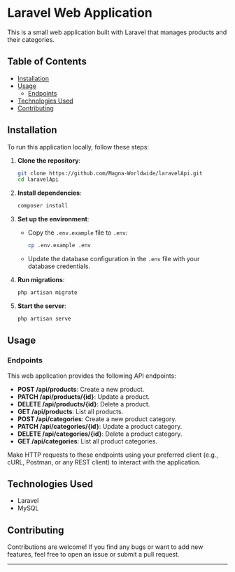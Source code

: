 # Laravel Web Application

This is a small web application built with Laravel that manages products and their categories.

## Table of Contents

- [Installation](#installation)
- [Usage](#usage)
  - [Endpoints](#endpoints)
- [Technologies Used](#technologies-used)
- [Contributing](#contributing)

## Installation

To run this application locally, follow these steps:

1. **Clone the repository**:

   ```bash
   git clone https://github.com/Magna-Worldwide/laravelApi.git
   cd laravelApi
   ```

2. **Install dependencies**:

   ```bash
   composer install
   ```

3. **Set up the environment**:

   - Copy the `.env.example` file to `.env`:

     ```bash
     cp .env.example .env
     ```

   - Update the database configuration in the `.env` file with your database credentials.

4. **Run migrations**:

   ```bash
   php artisan migrate
   ```

5. **Start the server**:

   ```bash
   php artisan serve
   ```

## Usage

### Endpoints

This web application provides the following API endpoints:

- **POST /api/products**: Create a new product.
- **PATCH /api/products/{id}**: Update a product.
- **DELETE /api/products/{id}**: Delete a product.
- **GET /api/products**: List all products.
- **POST /api/categories**: Create a new product category.
- **PATCH /api/categories/{id}**: Update a product category.
- **DELETE /api/categories/{id}**: Delete a product category.
- **GET /api/categories**: List all product categories.

Make HTTP requests to these endpoints using your preferred client (e.g., cURL, Postman, or any REST client) to interact with the application.

## Technologies Used

- Laravel
- MySQL

## Contributing

Contributions are welcome! If you find any bugs or want to add new features, feel free to open an issue or submit a pull request.

---